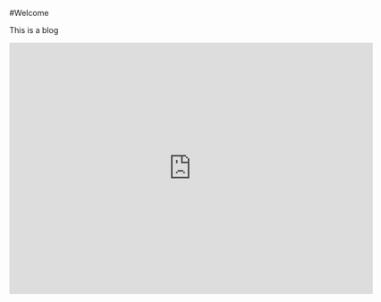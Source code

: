 #Welcome

This is a blog


<iframe seamless frameborder="0" src="https://public.tableau.com/views/DCTreesScatter/scatter?:language=en&:display_count=y&:origin=viz_share_link" width = '650' height = '450' scrolling='yes' ></iframe>    
